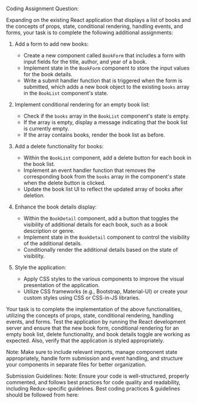 Coding Assignment Question:

Expanding on the existing React application that displays a list of books and the concepts of props, state, conditional rendering, handling events, and forms, your task is to complete the following additional assignments:

1. Add a form to add new books:
   - Create a new component called `BookForm` that includes a form with input fields for the title, author, and year of a book.
   - Implement state in the `BookForm` component to store the input values for the book details.
   - Write a submit handler function that is triggered when the form is submitted, which adds a new book object to the existing `books` array in the `BookList` component's state.

2. Implement conditional rendering for an empty book list:
   - Check if the `books` array in the `BookList` component's state is empty.
   - If the array is empty, display a message indicating that the book list is currently empty.
   - If the array contains books, render the book list as before.

3. Add a delete functionality for books:
   - Within the `BookList` component, add a delete button for each book in the book list.
   - Implement an event handler function that removes the corresponding book from the `books` array in the component's state when the delete button is clicked.
   - Update the book list UI to reflect the updated array of books after deletion.

4. Enhance the book details display:
   - Within the `BookDetail` component, add a button that toggles the visibility of additional details for each book, such as a book description or genre.
   - Implement state in the `BookDetail` component to control the visibility of the additional details.
   - Conditionally render the additional details based on the state of visibility.

5. Style the application:
   - Apply CSS styles to the various components to improve the visual presentation of the application.
   - Utilize CSS frameworks (e.g., Bootstrap, Material-UI) or create your custom styles using CSS or CSS-in-JS libraries.

Your task is to complete the implementation of the above functionalities, utilizing the concepts of props, state, conditional rendering, handling events, and forms. Test the application by running the React development server and ensure that the new book form, conditional rendering for an empty book list, delete functionality, and book details toggle are working as expected. Also, verify that the application is styled appropriately.

Note: Make sure to include relevant imports, manage component state appropriately, handle form submission and event handling, and structure your components in separate files for better organization.


Submission Guidelines: 
Note: Ensure your code is well-structured, properly commented, and follows best practices for code quality and readability, including Redux-specific guidelines.
Best coding practices & guidelines should be followed from here: 